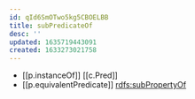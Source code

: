 ```yaml
---
id: qId6SmOTwo5kg5CBOELBB
title: subPredicateOf
desc: ''
updated: 1635719443091
created: 1633273021758
---
```



- [[p.instanceOf]] [[c.Pred]]
- [[p.equivalentPredicate]] [rdfs:subPropertyOf](http://www.w3.org/2000/01/rdf-schema#subPropertyOf)
